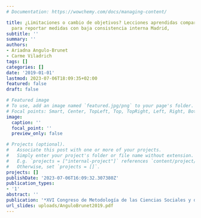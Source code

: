 ```yaml
---
# Documentation: https://wowchemy.com/docs/managing-content/

title: ¿Limitaciones o cambio de objetivos? Lecciones aprendidas comparando dos opciones
  para reportar medidas con baja consistencia interna Madrid,
subtitle: ''
summary: ''
authors:
- Ariadna Angulo-Brunet
- Carme Viladrich
tags: []
categories: []
date: '2019-01-01'
lastmod: 2023-07-06T18:09:35+02:00
featured: false
draft: false

# Featured image
# To use, add an image named `featured.jpg/png` to your page's folder.
# Focal points: Smart, Center, TopLeft, Top, TopRight, Left, Right, BottomLeft, Bottom, BottomRight.
image:
  caption: ''
  focal_point: ''
  preview_only: false

# Projects (optional).
#   Associate this post with one or more of your projects.
#   Simply enter your project's folder or file name without extension.
#   E.g. `projects = ["internal-project"]` references `content/project/deep-learning/index.md`.
#   Otherwise, set `projects = []`.
projects: []
publishDate: '2023-07-06T16:09:32.307380Z'
publication_types:
- '1'
abstract: ''
publication: '*XVI Congreso de Metodología de las Ciencias Sociales y de la Salud*'
url_slides: uploads/AnguloBrunet2019.pdf
---
```

